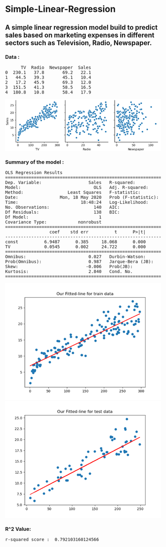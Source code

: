 # Simple-Linear-Regression
<h2>A simple linear regression model build to predict sales based on marketing expenses in different sectors such as Television, Radio, Newspaper.</h2>
<h3>Data :</h3>
<pre>
      TV  Radio  Newspaper  Sales
0  230.1   37.8       69.2   22.1
1   44.5   39.3       45.1   10.4
2   17.2   45.9       69.3   12.0
3  151.5   41.3       58.5   16.5
4  180.8   10.8       58.4   17.9
</pre>
<img src="SLR/Figure_1.png">
<h3>Summary of the model :</h3> 
<pre>
OLS Regression Results
==============================================================================
Dep. Variable:                  Sales   R-squared:                       0.816
Model:                            OLS   Adj. R-squared:                  0.814
Method:                 Least Squares   F-statistic:                     611.2
Date:                Mon, 18 May 2020   Prob (F-statistic):           1.52e-52
Time:                        18:48:24   Log-Likelihood:                -321.12
No. Observations:                 140   AIC:                             646.2
Df Residuals:                     138   BIC:                             652.1
Df Model:                           1
Covariance Type:            nonrobust
==============================================================================
                 coef    std err          t      P>|t|      [0.025      0.975]
------------------------------------------------------------------------------
const          6.9487      0.385     18.068      0.000       6.188       7.709
TV             0.0545      0.002     24.722      0.000       0.050       0.059
==============================================================================
Omnibus:                        0.027   Durbin-Watson:                   2.196
Prob(Omnibus):                  0.987   Jarque-Bera (JB):                0.150
Skew:                          -0.006   Prob(JB):                        0.928
Kurtosis:                       2.840   Cond. No.                         328.
==============================================================================
</pre>
<img src="SLR/Figure_2.png">
<img src="SLR/Figure_3.png">
<h3>R^2 Value:</h3>
<pre>
r-squared score :  0.792103160124566
</pre>

